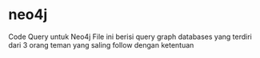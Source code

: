 # neo4j
Code Query untuk Neo4j
File ini berisi query graph databases yang terdiri dari 3 orang teman yang saling follow dengan ketentuan 
